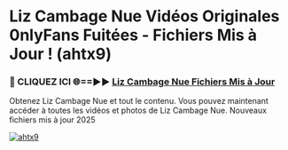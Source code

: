 # Liz Cambage Nue Vidéos Originales 0nlyFans Fuitées - Fichiers Mis à Jour ! (ahtx9)

<h3>🔴 CLIQUEZ ICI 🌐==►► <a href="https://tinyurl.com/2pmr4ezf" rel="nofollow">Liz Cambage Nue Fichiers Mis à Jour</a></h3>

Obtenez Liz Cambage Nue et tout le contenu. Vous pouvez maintenant accéder à toutes les vidéos et photos de Liz Cambage Nue. Nouveaux fichiers mis à jour 2025

[![ahtx9](https://i.imgur.com/6SNvagu.gif)](https://tinyurl.com/2pmr4ezf)
